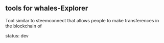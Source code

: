 ## tools for whales-Explorer

Tool similar to steemconnect that allows people to make transferences in the blockchain of

status: dev